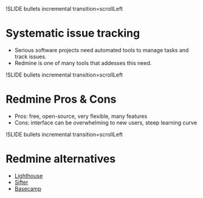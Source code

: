 !SLIDE bullets incremental transition=scrollLeft
# Systematic issue tracking #

* Serious software projects need automated tools to manage tasks and track issues. 
* Redmine is one of many tools that addesses this need. 



!SLIDE bullets incremental transition=scrollLeft
# Redmine Pros & Cons #

* Pros: free, open-source, very flexible, many features
* Cons: interface can be overwhelming to new users, steep learning curve



!SLIDE bullets incremental transition=scrollLeft
# Redmine alternatives #

* [Lighthouse](http://lighthouseapp.com/)
* [Sifter](http://sifterapp.com/)
* [Basecamp](http://basecamphq.com/)